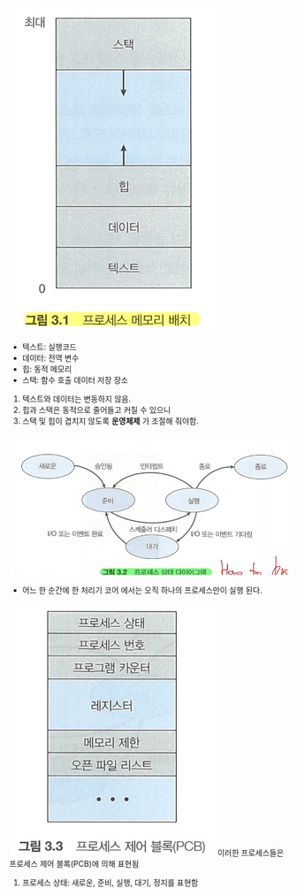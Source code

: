 ![Alt text](./2주차_이미지/ProcessMemory.png)

* 텍스트: 실행코드
* 데이터: 전역 변수
* 힙: 동적 메모리
* 스택: 함수 호출 데이터 저장 장소

1. 텍스트와 데이터는 변동하지 않음.
2. 힙과 스택은 동적으로 줄어들고 커질 수 있으니
3. 스택 및 힙이 겹치지 않도록 **운영체제** 가 조절해 줘야함.

![Alt text](./2주차_이미지/ProcessStateDigram.png)
* 어느 한 순간에 한 처리기 코어 에서는 오직 하나의 프로세스만이 실행 된다.

![Alt text](./2주차_이미지/PCB.png)
이러한 프로세스들은 프로세스 제어 블록(PCB)에 의해 표현됨

1. 프로세스 상태: 새로운, 준비, 실행, 대기, 정지를 표현함
